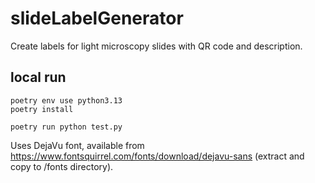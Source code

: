 # slideLabelGenerator
Create labels for light microscopy slides with QR code and description.

## local run
```shell
poetry env use python3.13
poetry install

poetry run python test.py
```

Uses DejaVu font, available from https://www.fontsquirrel.com/fonts/download/dejavu-sans (extract and copy to /fonts directory).